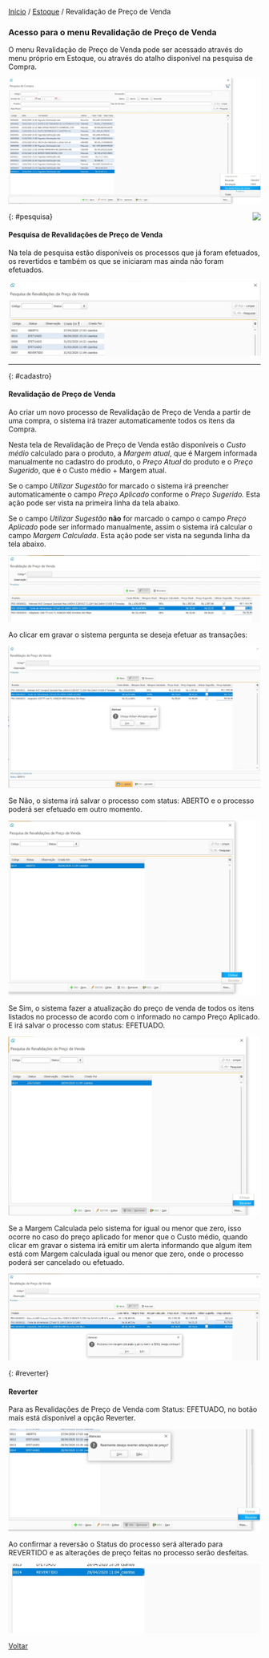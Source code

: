 [Início](index.md) / [Estoque](estoque.md) / Revalidação de Preço de Venda



### Acesso para o menu Revalidação de Preço de Venda

O menu Revalidação de Preço de Venda pode ser acessado através do menu próprio em Estoque, ou através do atalho disponível na pesquisa de Compra.

![](images/estoque_revalidacao_preco_venda_menu_compra.jpg)



<a href="http://docs.continentenuvem.com.br/dicas.html#dicas"><img align="right" src="http://docs.continentenuvem.com.br/images/dicas.png"></a>

{: #pesquisa}

#### Pesquisa de Revalidações de Preço de Venda

Na tela de pesquisa estão disponíveis os processos que já foram efetuados, os revertidos e também os que se iniciaram mas ainda não foram efetuados. 

![](images/estoque_revalidacao_preco_venda_pesquisa.jpg)

****

{: #cadastro}

#### Revalidação de Preço de Venda

Ao criar um novo processo de Revalidação de Preço de Venda a partir de uma compra, o sistema irá trazer automaticamente todos os itens da Compra.

Nesta tela de Revalidação de Preço de Venda estão disponíveis o *Custo médio* calculado para o produto, a *Margem  atual*, que é Margem informada manualmente no cadastro do produto,  o *Preço Atual* do produto e o *Preço Sugerido*, que é o Custo médio + Margem atual.

Se o campo *Utilizar Sugestão* for marcado o sistema irá preencher automaticamente o campo *Preço Aplicado* conforme o *Preço Sugerido.* Esta ação pode ser vista na primeira linha da tela abaixo.

Se o campo *Utilizar Sugestão* **não** for marcado o campo o campo *Preço Aplicado* pode ser informado manualmente, assim o sistema irá calcular o campo *Margem Calculada*. Esta ação pode ser vista na segunda linha da tela abaixo.

![](images/estoque_revalidacao_preco_venda_cadastro.jpg)

Ao clicar em gravar o sistema pergunta se deseja efetuar as transações:

![](images/estoque_revalidacao_preco_venda_cadastro_gravar.jpg)

Se Não, o sistema irá salvar o processo com status: ABERTO e o  processo poderá ser efetuado em outro momento.

![](images/estoque_revalidacao_preco_venda_cadastro_gravar_nao.jpg)

Se Sim, o sistema fazer a atualização do preço de venda de todos os itens listados no processo de acordo com o informado no campo Preço Aplicado. E irá salvar o processo com status: EFETUADO. 

![](images/estoque_revalidacao_preco_venda_cadastro_gravar_sim.jpg)

Se a Margem Calculada pelo sistema for igual ou menor que zero, isso ocorre no caso do preço aplicado for menor que o Custo médio, quando clicar em gravar o sistema irá emitir um alerta informando que algum item está com Margem calculada igual ou menor que zero, onde o processo poderá ser cancelado ou efetuado.

![](images/estoque_revalidacao_preco_venda_cadastro_gravar_precozero.jpg)



{: #reverter}

#### Reverter

Para as Revalidações de Preço de Venda com Status: EFETUADO, no botão mais está disponível a opção Reverter. 

![](images/estoque_revalidacao_preco_venda_reverter.jpg)

Ao confirmar a reversão o Status do processo será alterado para REVERTIDO e as alterações de preço feitas no processo serão desfeitas.

![](images/estoque_revalidacao_preco_venda_revertido.jpg)





[Voltar](estoque.md#estoque)